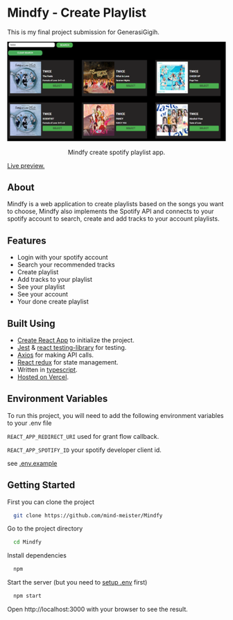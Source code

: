 # Mindfy - Create Playlist

This is my final project submission for GenerasiGigih.

<p align="center">
  <img src="/public/img/preview.png" alt='preview'>
</p>

<p align="center">
Mindfy create spotify playlist app. 
</p>

[Live preview.](https://mindfy.vercel.app/)

## About
Mindfy is a web application to create playlists based on the songs you want to choose, Mindfy also implements the Spotify API and connects to your spotify account to search, create and add tracks to your account playlists.

## Features
- Login with your spotify account
- Search your recommended tracks
- Create playlist
- Add tracks to your playlist
- See your playlist
- See your account
- Your done create playlist

## Built Using

- [Create React App](https://create-react-app.dev/) to initialize the project.
- [Jest](https://jestjs.io/) & [react testing-library](https://testing-library.com/) for testing.
- [Axios](https://github.com/axios/axios) for making API calls.
- [React redux](https://react-redux.js.org/) for state management.
- Written in [typescript](https://typescriptlang.org).
- [Hosted on Vercel](https://vercel.com/).

## Environment Variables

To run this project, you will need to add the following environment variables to your .env file

`REACT_APP_REDIRECT_URI` used for grant flow callback.

`REACT_APP_SPOTIFY_ID` your spotify developer client id.

see [.env.example](/.env.example)


## Getting Started

First you can clone the project

```bash
  git clone https://github.com/mind-meister/Mindfy
```

Go to the project directory

```bash
  cd Mindfy
```

Install dependencies

```bash
  npm
```

Start the server (but you need to [setup .env](#environment-variables) first)

```bash
  npm start
```

Open http://localhost:3000 with your browser to see the result.
